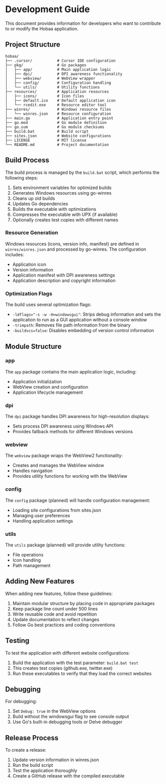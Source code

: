 # Development Guide

This document provides information for developers who want to contribute to or modify the Hobaa application.

## Project Structure

```
hobaa/
├── .cursor/           # Cursor IDE configuration
├── pkg/               # Go packages
│   ├── app/           # Main application logic
│   ├── dpi/           # DPI awareness functionality
│   ├── webview/       # WebView wrapper
│   ├── config/        # Configuration handling
│   └── utils/         # Utility functions
├── resources/         # Application resources
│   ├── icons/         # Icon files
│   ├── default.ico    # Default application icon
│   └── rcedit.exe     # Resource editor tool
├── winres/            # Windows resource files
│   └── winres.json    # Resource configuration
├── main.go            # Application entry point
├── go.mod             # Go module definition
├── go.sum             # Go module checksums
├── build.bat          # Build script
├── sites.json         # Website configurations
├── LICENSE            # MIT license
└── README.md          # Project documentation
```

## Build Process

The build process is managed by the `build.bat` script, which performs the following steps:

1. Sets environment variables for optimized builds
2. Generates Windows resources using go-winres
3. Cleans up old builds
4. Updates Go dependencies
5. Builds the executable with optimizations
6. Compresses the executable with UPX (if available)
7. Optionally creates test copies with different names

### Resource Generation

Windows resources (icons, version info, manifest) are defined in `winres/winres.json` and processed by go-winres. The configuration includes:

- Application icon
- Version information
- Application manifest with DPI awareness settings
- Application description and copyright information

### Optimization Flags

The build uses several optimization flags:

- `-ldflags="-s -w -H=windowsgui"`: Strips debug information and sets the application to run as a GUI application without a console window
- `-trimpath`: Removes file path information from the binary
- `-buildvcs=false`: Disables embedding of version control information

## Module Structure

### app

The `app` package contains the main application logic, including:

- Application initialization
- WebView creation and configuration
- Application lifecycle management

### dpi

The `dpi` package handles DPI awareness for high-resolution displays:

- Sets process DPI awareness using Windows API
- Provides fallback methods for different Windows versions

### webview

The `webview` package wraps the WebView2 functionality:

- Creates and manages the WebView window
- Handles navigation
- Provides utility functions for working with the WebView

### config

The `config` package (planned) will handle configuration management:

- Loading site configurations from sites.json
- Managing user preferences
- Handling application settings

### utils

The `utils` package (planned) will provide utility functions:

- File operations
- Icon handling
- Path management

## Adding New Features

When adding new features, follow these guidelines:

1. Maintain modular structure by placing code in appropriate packages
2. Keep package line count under 500 lines
3. Write reusable code and avoid repetition
4. Update documentation to reflect changes
5. Follow Go best practices and coding conventions

## Testing

To test the application with different website configurations:

1. Build the application with the test parameter: `build.bat test`
2. This creates test copies (github.exe, twitter.exe)
3. Run these executables to verify that they load the correct websites

## Debugging

For debugging:

1. Set `Debug: true` in the WebView options
2. Build without the windowsgui flag to see console output
3. Use Go's built-in debugging tools or Delve debugger

## Release Process

To create a release:

1. Update version information in winres.json
2. Run the build script
3. Test the application thoroughly
4. Create a GitHub release with the compiled executable 